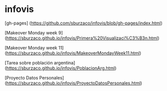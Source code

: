 # infovis

[gh-pages] (https://github.com/sburzaco/infovis/blob/gh-pages/index.html)

[Makeover Monday week 9] (https://sburzaco.github.io/infovis/Primera%20Visualizaci%C3%B3n.html)

[Makeover Monday week 11] (https://sburzaco.github.io/infovis/MakeoverMondayWeek11.html)

[Tarea sobre población argentina] (https://sburzaco.github.io/infovis/PoblacionArg.html)

[Proyecto Datos Personales] (https://sburzaco.github.io/infovis/ProyectoDatosPersonales.html)
